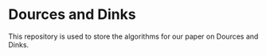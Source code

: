 # Dources and Dinks

This repository is used to store the algorithms for our paper on Dources and Dinks. 
